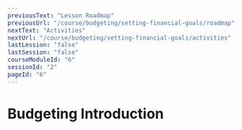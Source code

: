 ```yaml
---
previousText: "Lesson Roadmap"
previousUrl: "/course/budgeting/setting-financial-goals/roadmap"
nextText: "Activities"
nextUrl: "/course/budgeting/setting-financial-goals/activities"
lastLession: "false"
lastSession: "false"
courseModuleId: "6"
sessionId: "2"
pageId: "6"
---
```



# Budgeting Introduction

<sparkle-animation-player src="./animation/m3l1.js" composition="05E79C8D9732B946A18A04FA8701B150"></sparkle-animation-player>

